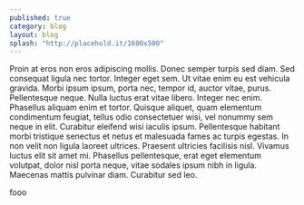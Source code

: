 ```yaml
---
published: true
category: blog
layout: blog
splash: "http://placehold.it/1600x500"
---
```


Proin at eros non eros adipiscing mollis. Donec semper turpis sed diam. Sed consequat ligula nec tortor. Integer eget sem. Ut vitae enim eu est vehicula gravida. Morbi ipsum ipsum, porta nec, tempor id, auctor vitae, purus. Pellentesque neque. Nulla luctus erat vitae libero. Integer nec enim. Phasellus aliquam enim et tortor. Quisque aliquet, quam elementum condimentum feugiat, tellus odio consectetuer wisi, vel nonummy sem neque in elit. Curabitur eleifend wisi iaculis ipsum. Pellentesque habitant morbi tristique senectus et netus et malesuada fames ac turpis egestas. In non velit non ligula laoreet ultrices. Praesent ultricies facilisis nisl. Vivamus luctus elit sit amet mi. Phasellus pellentesque, erat eget elementum volutpat, dolor nisl porta neque, vitae sodales ipsum nibh in ligula. Maecenas mattis pulvinar diam. Curabitur sed leo.

fooo
